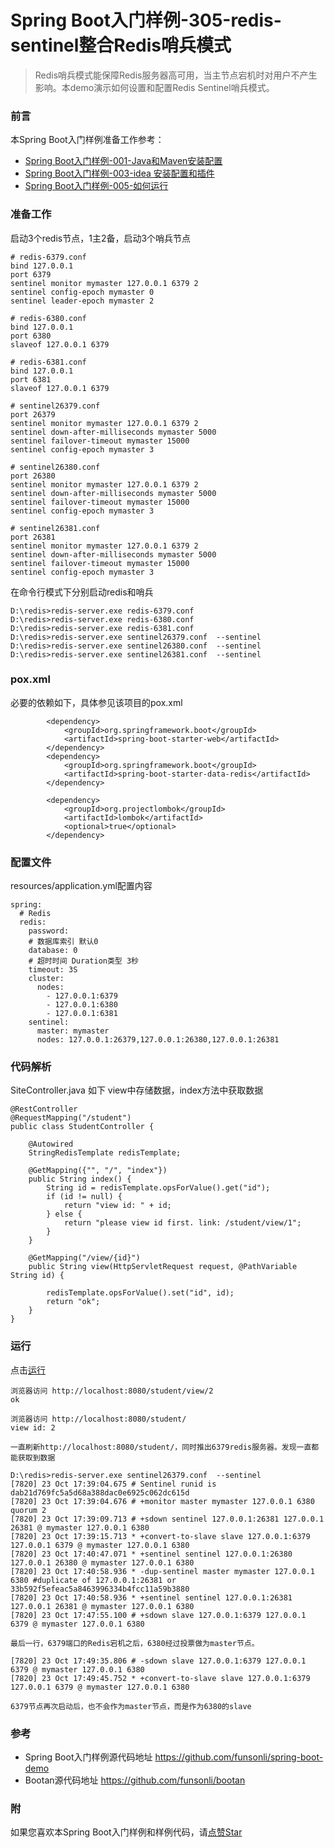 # Spring Boot入门样例-305-redis-sentinel整合Redis哨兵模式

> Redis哨兵模式能保障Redis服务器高可用，当主节点宕机时对用户不产生影响。本demo演示如何设置和配置Redis Sentinel哨兵模式。

### 前言

本Spring Boot入门样例准备工作参考：

- [Spring Boot入门样例-001-Java和Maven安装配置](https://github.com/funsonli/spring-boot-demo/blob/master/doc/spring-boot-demo-001-java.md)
- [Spring Boot入门样例-003-idea 安装配置和插件](https://github.com/funsonli/spring-boot-demo/blob/master/doc/spring-boot-demo-003-idea.md)
- [Spring Boot入门样例-005-如何运行](https://github.com/funsonli/spring-boot-demo/blob/master/doc/spring-boot-demo-005-run.md)

### 准备工作
启动3个redis节点，1主2备，启动3个哨兵节点

```
# redis-6379.conf
bind 127.0.0.1
port 6379
sentinel monitor mymaster 127.0.0.1 6379 2
sentinel config-epoch mymaster 0
sentinel leader-epoch mymaster 2

# redis-6380.conf
bind 127.0.0.1
port 6380
slaveof 127.0.0.1 6379

# redis-6381.conf
bind 127.0.0.1
port 6381
slaveof 127.0.0.1 6379

# sentinel26379.conf
port 26379
sentinel monitor mymaster 127.0.0.1 6379 2
sentinel down-after-milliseconds mymaster 5000
sentinel failover-timeout mymaster 15000
sentinel config-epoch mymaster 3

# sentinel26380.conf
port 26380
sentinel monitor mymaster 127.0.0.1 6379 2
sentinel down-after-milliseconds mymaster 5000
sentinel failover-timeout mymaster 15000
sentinel config-epoch mymaster 3

# sentinel26381.conf
port 26381
sentinel monitor mymaster 127.0.0.1 6379 2
sentinel down-after-milliseconds mymaster 5000
sentinel failover-timeout mymaster 15000
sentinel config-epoch mymaster 3

```

在命令行模式下分别启动redis和哨兵

```
D:\redis>redis-server.exe redis-6379.conf
D:\redis>redis-server.exe redis-6380.conf
D:\redis>redis-server.exe redis-6381.conf
D:\redis>redis-server.exe sentinel26379.conf  --sentinel
D:\redis>redis-server.exe sentinel26380.conf  --sentinel
D:\redis>redis-server.exe sentinel26381.conf  --sentinel
```

### pox.xml
必要的依赖如下，具体参见该项目的pox.xml
```
        <dependency>
            <groupId>org.springframework.boot</groupId>
            <artifactId>spring-boot-starter-web</artifactId>
        </dependency>
        <dependency>
            <groupId>org.springframework.boot</groupId>
            <artifactId>spring-boot-starter-data-redis</artifactId>
        </dependency>

        <dependency>
            <groupId>org.projectlombok</groupId>
            <artifactId>lombok</artifactId>
            <optional>true</optional>
        </dependency>
```

### 配置文件

resources/application.yml配置内容
```
spring:
  # Redis
  redis:
    password:
    # 数据库索引 默认0
    database: 0
    # 超时时间 Duration类型 3秒
    timeout: 3S
    cluster:
      nodes:
        - 127.0.0.1:6379
        - 127.0.0.1:6380
        - 127.0.0.1:6381
    sentinel:
      master: mymaster
      nodes: 127.0.0.1:26379,127.0.0.1:26380,127.0.0.1:26381
```


### 代码解析

SiteController.java 如下 view中存储数据，index方法中获取数据
``` 
@RestController
@RequestMapping("/student")
public class StudentController {

    @Autowired
    StringRedisTemplate redisTemplate;

    @GetMapping({"", "/", "index"})
    public String index() {
        String id = redisTemplate.opsForValue().get("id");
        if (id != null) {
            return "view id: " + id;
        } else {
            return "please view id first. link: /student/view/1";
        }
    }

    @GetMapping("/view/{id}")
    public String view(HttpServletRequest request, @PathVariable String id) {

        redisTemplate.opsForValue().set("id", id);
        return "ok";
    }
}
```

### 运行

点击[运行](https://github.com/funsonli/spring-boot-demo/blob/master/doc/spring-boot-demo-005-run.md)

```
浏览器访问 http://localhost:8080/student/view/2  
ok

浏览器访问 http://localhost:8080/student/
view id: 2

一直刷新http://localhost:8080/student/，同时推出6379redis服务器。发现一直都能获取到数据

D:\redis>redis-server.exe sentinel26379.conf  --sentinel
[7820] 23 Oct 17:39:04.675 # Sentinel runid is dab21d769fc5a5d68a388dac0e6925c062dc615d
[7820] 23 Oct 17:39:04.676 # +monitor master mymaster 127.0.0.1 6380 quorum 2
[7820] 23 Oct 17:39:09.713 # +sdown sentinel 127.0.0.1:26381 127.0.0.1 26381 @ mymaster 127.0.0.1 6380
[7820] 23 Oct 17:39:15.713 * +convert-to-slave slave 127.0.0.1:6379 127.0.0.1 6379 @ mymaster 127.0.0.1 6380
[7820] 23 Oct 17:40:47.071 * +sentinel sentinel 127.0.0.1:26380 127.0.0.1 26380 @ mymaster 127.0.0.1 6380
[7820] 23 Oct 17:40:58.936 * -dup-sentinel master mymaster 127.0.0.1 6380 #duplicate of 127.0.0.1:26381 or 33b592f5efeac5a8463996334b4fcc11a59b3880
[7820] 23 Oct 17:40:58.936 * +sentinel sentinel 127.0.0.1:26381 127.0.0.1 26381 @ mymaster 127.0.0.1 6380
[7820] 23 Oct 17:47:55.100 # +sdown slave 127.0.0.1:6379 127.0.0.1 6379 @ mymaster 127.0.0.1 6380

最后一行，6379端口的Redis宕机之后，6380经过投票做为master节点。

[7820] 23 Oct 17:49:35.806 # -sdown slave 127.0.0.1:6379 127.0.0.1 6379 @ mymaster 127.0.0.1 6380
[7820] 23 Oct 17:49:45.752 * +convert-to-slave slave 127.0.0.1:6379 127.0.0.1 6379 @ mymaster 127.0.0.1 6380

6379节点再次启动后，也不会作为master节点，而是作为6380的slave

```

### 参考
- Spring Boot入门样例源代码地址 https://github.com/funsonli/spring-boot-demo
- Bootan源代码地址 https://github.com/funsonli/bootan


### 附
如果您喜欢本Spring Boot入门样例和样例代码，请[点赞Star](https://github.com/funsonli/spring-boot-demo)

